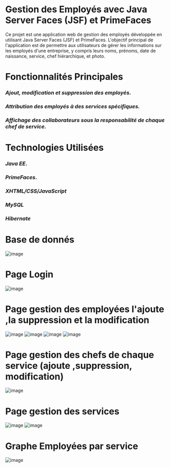 # Gestion des Employés avec Java Server Faces (JSF) et PrimeFaces
Ce projet est une application web de gestion des employés développée en utilisant Java Server Faces (JSF) et PrimeFaces.
L'objectif principal de l'application est de permettre aux utilisateurs de gérer les informations sur les employés d'une entreprise,
y compris leurs noms, prénoms, date de naissance, service, chef hiérarchique, et photo.
# Fonctionnalités Principales
### *Ajout, modification et suppression des employés.*
### *Attribution des employés à des services spécifiques.*
### *Affichage des collaborateurs sous la responsabilité de chaque chef de service.*
# Technologies Utilisées
 ### *Java EE*.
  ### *PrimeFaces*.
### *XHTML/CSS/JavaScript*
 ### *MySQL*
 ### *Hibernate*
# Base de donnés
![image](https://github.com/adnan-khadija/jsf/assets/147508009/105cd591-429f-45e5-be53-037709b953f1)
# Page Login
![image](https://github.com/adnan-khadija/jsf/assets/147508009/ce22be5f-ff16-4fda-991f-883614a3cb03)
# Page gestion des employées l'ajoute ,la suppression et la modification
![image](https://github.com/adnan-khadija/jsf/assets/147508009/a8dc35b3-8925-4e3a-901e-4ba08041a333)
![image](https://github.com/adnan-khadija/jsf/assets/147508009/e916a704-a3a2-4e7c-8537-880b9a1f237f)
![image](https://github.com/adnan-khadija/jsf/assets/147508009/be8b3e9b-25af-4fc2-8907-f86a2fa666d8)
![image](https://github.com/adnan-khadija/jsf/assets/147508009/325dc9e3-6ebb-41ea-a6e0-da30da509da2)

# Page gestion des chefs de chaque service (ajoute ,suppression, modification)
![image](https://github.com/adnan-khadija/jsf/assets/147508009/152147fe-553c-484f-91bf-c022ace9d87a)
# Page gestion des services 
![image](https://github.com/adnan-khadija/jsf/assets/147508009/b1b7f82c-7951-4431-89fd-3285315d42d1)
![image](https://github.com/adnan-khadija/jsf/assets/147508009/df8bf616-6f83-4c97-9f7c-0b960af79cea)

# Graphe Employées par service 
![image](https://github.com/adnan-khadija/jsf/assets/147508009/f65299b1-49d4-4f36-b867-cd721a77a932)








